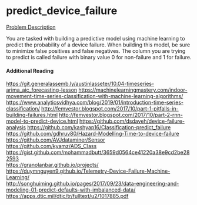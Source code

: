 # predict_device_failure

[Problem Description](https://drive.google.com/open?id=0B_cz06nPiN5CVk1qci1EQUhyM3JON0lROGVZWmJoelR2aHFV)

You are tasked with building a predictive model using machine learning to predict the
probability of a device failure. When building this model, be sure to minimize false positives and
false negatives. The column you are trying to predict is called failure with binary value 0 for
non-failure and 1 for failure.

#### Additional Reading

https://git.generalassemb.ly/austinlasseter/10.04-timeseries-arima_aic_forecasting-lesson
https://machinelearningmastery.com/indoor-movement-time-series-classification-with-machine-learning-algorithms/
https://www.analyticsvidhya.com/blog/2019/01/introduction-time-series-classification/
http://femvestor.blogspot.com/2017/10/part-1-pitfalls-in-building-failures.html
http://femvestor.blogspot.com/2017/10/part-2-rnn-model-to-predict-device.html
https://github.com/dsdaveh/device-failure-analysis
https://github.com/kashyap16/Classification-predict_failure
https://github.com/gdhruv80/Hazard-Modelling-Time-to-device-failure
https://github.com/AVJdataminer/Sensor
https://github.com/kyamz/ADS_Class   
https://gist.github.com/mohammadbutt/3659d0564ce41220a38e9cd2be282593  
https://granolanbar.github.io/projects/   
https://duymnguyen9.github.io/Telemetry-Device-Failure-Machine-Learning/   
http://songhuiming.github.io/pages/2017/09/23/data-engineering-and-modeling-01-predict-defaults-with-imbalanced-data/  
https://apps.dtic.mil/dtic/tr/fulltext/u2/1017885.pdf
